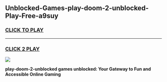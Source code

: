 
## Unblocked-Games-play-doom-2-unblocked-Play-Free-a9suy
<h3>
<a href="https://premium76.site?title=play-doom-2-unblocked&ref=23A">CLICK TO PLAY</a></h3>
<hr>

<h3>
<a href="https://premium76.site?title=play-doom-2-unblocked&ref=23A">CLICK 2 PLAY</a>
  
</h3>

<a href="https://premium76.site?title=play-doom-2-unblocked&ref=23A"><img src="https://clearcache.store/games.png"></a>


**play-doom-2-unblocked games unblocked: Your Gateway to Fun and Accessible Online Gaming**
